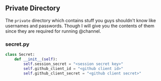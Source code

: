 ## Private Directory
The `private` directory which contains stuff you guys shouldn't know like usernames and passwords. Though I will give you the contents of them since they are required for running @channel.


### secret.py
```py
class Secret:
	def __init__(self):
		self.session_secret = "<session secret key>"
		self.github_client_id = "<github client id>"
		self.github_client_secret = "<github client secret>"
```